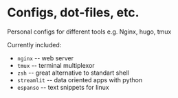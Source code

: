 # Configs, dot-files, etc.
Personal configs for different tools e.g. Nginx, hugo, tmux


Currently included:
- `nginx` -- web server
- `tmux` -- terminal multiplexor
- `zsh` -- great alternative to standart shell
- `streamlit` -- data oriented apps with python
- `espanso` -- text snippets for linux
